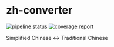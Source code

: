 # zh-converter

[![pipeline status](https://gitlab.com/a26007565/zh-converter/badges/master/pipeline.svg)](https://gitlab.com/a26007565/zh-converter/commits/master) [![coverage report](https://gitlab.com/a26007565/zh-converter/badges/master/coverage.svg)](https://gitlab.com/a26007565/zh-converter/commits/master)

Simplified Chinese &lt;-> Traditional Chinese
